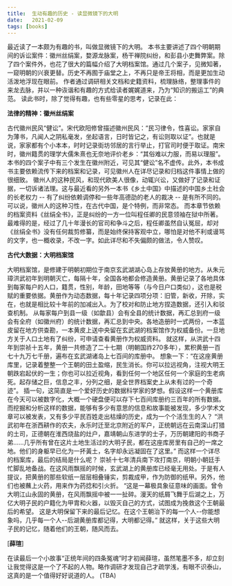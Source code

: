 ```yaml
---
title:  生动有趣的历史 - 读显微镜下的大明
date:   2021-02-09
tags: [books]
---
```

最近读了一本颇为有趣的书，叫做显微镜下的大明。
本书主要讲述了四个明朝期间的诉讼案件：徽州丝绢案，婺源龙脉案，杨干禅院纠纷，和彭县小吏舞弊案。除了四个案件外，也花了很大的篇幅介绍了大明档案馆。通过几个案子，见微知著，一窥明朝的兴衰更替。历史不再囿于庙堂之上，不再只是帝王将相，而是更加生动活泼地浮现在眼前。
作者通过调研相关文档和史籍资料，梳理脉络，整理事件的来龙去脉，并以一种诙谐和有趣的方式给读者娓娓道来，乃为“知识的搬运工”的典范。
读此书时，除了觉得有趣，也有些零星的思考，记录在此：

**法律的精神：徽州丝绢案**

古代徽州民风“健讼”。宋代欧阳修曾描述徽州民风：“民习律令，性喜讼。家家自为薄书，凡闻人之阴私毫发，坐起语言，日时皆记之，有讼则取以证”。也就是说，家家都有个小本本，时时记录街坊邻居的言行举止，打官司时便于取证。南宋时，徽州籍贯的理学大儒朱熹也无奈地评价老乡：“其俗难以力服，而易以理服”。
本书的四个案子中有三个发生在徽州附近，可见其“健讼”名不虚传。此外，本书成书主要依赖流传下来的档案和记录，可见徽州人在详尽记录和归档这件事情上做的很细致。
徽州人的这种民风，和现代欧美人很像，动辄兴讼，又做好了记录和证据，一切诉诸法理。这与最近看的另外一本书《乡土中国》中描述的中国乡土社会的长老权力 -- 有了纠纷依赖调停和一些年高德劭的老人的裁决 -- 是有所不同的。可以说，徽州人的这种习性，在古代中国，是个特例，而非常态。
而本章节依赖的档案资料《丝绢全书》，正是纠纷的一方一位叫程任卿的民意领袖在狱中所著。最难得的是，经过了几十年漫长的官司和争斗之后，程任卿虽然自认冤屈，却对《丝绢全书》没有任何裁剪修纂，而是始终保持客观中立，哪怕是对他不利或谩骂的文字，也一概收录，不改一字。如此详尽和不失偏颇的做法，令人赞叹。

**古代大数据：大明档案馆**

大明档案馆，是修建于明朝初期位于南京玄武湖湖心岛上存放黄册的地方。从朱元璋洪武初年到明朝灭亡，每隔十年，全国各地都会修造黄册。黄册记录了各地具体到每家每户的人口，籍贯，性别，年龄，田地等等（与今日户口类似），这也是税赋的重要依据。黄册作为动态数据，每十年记录四项分项：旧管，新收，开除，实在，也就是相比较十年前的加减出入。为了校对和防止地方捏造数据，还引入和驳查机制。
从每家每户到县一级（如歙县）会有全县的统计数据，再汇总到府一级会有全府（如徽州府）的统计数据，再汇总到中央。各地造册时一式两份，一本蓝皮留在地方供查勘，一本黄皮上送中央留在玄武湖的档案馆作为权威备份。一旦地方关于人口土地有了纠纷，可申请查看黄册作为权威资料。
就这样，从洪武十四年到崇祯十五年，黄册一共修造了二十七期（明朝国祚270多年），累积黄册一百七十九万七千册，遍布在玄武湖诸岛上七百间的库册中。
想象一下：“在这座黄册库里，记录着整整一个王朝的田土盈缩，民生消长。你可以拉远视角，注视大明王朝跌宕起伏的一生；你也可以拉近视角，看到任何一个地区任何一个家庭的生老病死。起存储之巨，信息之丰，分列之细，是全世界档案史上从未有过的一个奇迹”。
插一句，这简直是一个爱好历史的数据科学家的梦想。假设这样一个黄册库在今天可以被数字化，大概一个硬盘便可以存下七百间库册约三百年的所有数据。而挖掘和分析这样的数据，能够有多少有意思的信息和故事能被发现，多少学术文章可以被发表，又有多少平民百姓走出枯燥的历史，成为一个个活生生的人？
“洪武初年在浙西耕作的农夫，永乐时迁至北京附近的军户，正统朝远在云南深山打猎的土司，正德朝在淮西烧盐的灶户，嘉靖朝山东进学的士子，万历朝建阳的书商子弟......几乎所有曾在这片土地生活过的大明子民，都在这座库房里有自己的一席之地。他们的身躯早已化为一抔黃土，名字却永远凝固在了这里。”
而这样一个详尽的档案库，最后的结局是什么呢？
崇祯十七年清兵南下攻打南京，明朝小朝廷手忙脚乱地备战。在这风雨飘摇的时候，玄武湖上的黄册库已经毫无用处。于是有人提议，把黄册的那些软纸一层层相叠锤实，剪裁成甲，作为防御的纸甲。另外，他们也被蘸上火药，用来作为药捻和引火折。
“这是一幕极具象征意味的画面。曾令大明江山永固的黄册，在风雨飘摇中被一一扯碎。漫天的纸屑飞舞于后湖之上，万亿大明子民的户籍化为甲胄和火器，以毁灭自己的方式，试图成为挽救这个王朝最后的希望。
这是大明保留下来的最后记忆。在这个王朝治下的每一个人--你能想象吗，几乎每一个人--后湖黄册库都记得，大明都记得。”
就这样，关于这些大明子民的记忆，随着他们的王朝，随风而去。

[**薛瑄**]

在读最后一个小故事“正统年间的四条冤魂”时才初闻薛瑄，虽然笔墨不多，却立刻让我觉得这是一个了不起的人物。略作调研才发现自己才疏学浅，有眼不识泰山，这真的是一个值得好好说道的人。
(TBA)
